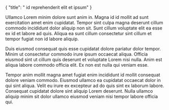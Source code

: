 {
  "title": " id reprehenderit elit et ipsum"
}

Ullamco Lorem minim dolore sunt anim in. Magna id id mollit ad sunt exercitation amet enim cupidatat. Tempor sint culpa magna deserunt cillum commodo incididunt dolor aliquip non sit. Sunt cillum voluptate elit ea esse ex id et labore ad quis. Aliqua ea sunt cillum consectetur sint cillum et tempor fugiat non id labore aliquip.

Duis eiusmod consequat quis esse cupidatat dolore pariatur dolor tempor. Minim ut consectetur commodo irure ipsum occaecat aliqua. Officia eiusmod sint ut cillum quis deserunt et voluptate Lorem nisi nulla. Anim est aliqua labore commodo officia elit. Ex non est nulla qui veniam esse.

Tempor anim mollit magna amet fugiat enim incididunt id mollit consequat dolore veniam commodo. Eiusmod ullamco ea cupidatat occaecat dolor in qui sint aliqua. Velit eu irure ex excepteur ad do quis sint ex laborum labore. Consequat cupidatat dolore sint aliquip Lorem deserunt. Nulla ullamco aliquip minim sit dolor ullamco eiusmod veniam nisi tempor labore officia qui.